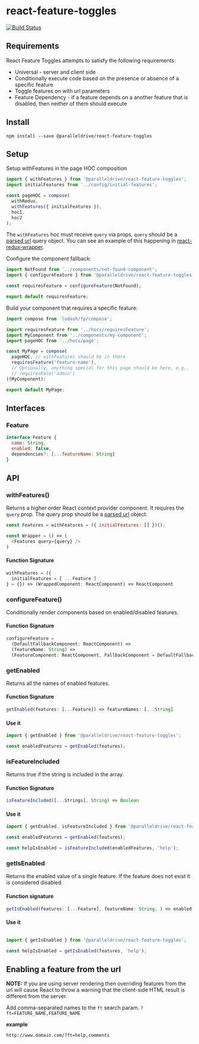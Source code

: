 # react-feature-toggles

[![Build Status](https://travis-ci.com/paralleldrive/react-feature-toggles.svg?token=Ba8H1FN3UT5CqqFhs2AM&branch=master)](https://travis-ci.com/paralleldrive/react-feature-toggles)

## Requirements

React Feature Toggles attempts to satisfy the following requirements:

* Universal - server and client side
* Conditionally execute code based on the presence or absence of a specific feature
* Toggle features on with url parameters
* Feature Dependency - if a feature depends on a another feature that is disabled, then neither of them should execute

## Install
```
npm install --save @paralleldrive/react-feature-toggles
```

## Setup

Setup withFeatures in the page HOC composition

```javascript
import { withFeatures } from '@paralleldrive/react-feature-toggles';
import initialFeatures from '../config/initial-features';

const pageHOC = compose(
  withRedux,
  withFeatures({ initialFeatures }),
  hoc1,
  hoc2
);
```
The `withFeatures` hoc must receive `query` via props. `query` should be a [parsed url](https://nodejs.org/api/url.html) query object. You can see an example of this happening in [react-redux-wrapper](https://github.com/kirill-konshin/next-redux-wrapper).

Configure the component fallback:

```javascript
import NotFound from '../components/not-found-component';
import { configureFeature } from '@paralleldrive/react-feature-toggles';

const requiresFeature = configureFeature(NotFound);

export default requiresFeature;
```

Build your component that requires a specific feature:

```javascript
import compose from 'lodash/fp/compose';

import requiresFeature from '../hocs/requiresFeature';
import MyComponent from '../components/my-component';
import pageHOC from '../hocs/page';

const MyPage = compose(
  pageHOC, // withFeatures should be in there
  requiresFeature('feature-name'),
  // Optionally, anything special for this page should be here, e.g.,
  // requiresRole('admin')
)(MyComponent);

export default MyPage;
```

## Interfaces

### Feature

```javascript
interface Feature {
  name: String,
  enabled: false,
  dependencies?: [...featureName: String]
}
```

## API

### withFeatures()

Returns a higher order React context provider component. It requires the `query` prop. The query prop should be a [parsed url](https://nodejs.org/api/url.html) object.

```javascript
const Features = withFeatures = ({ initialFeatures: [] })();

const Wrapper = () => (
  <Features query={query} />
)
```

#### Function Signature

```javascript
withFeatures = ({
  initialFeatures = [ ...Feature ]
} = {}) => (WrappedComponent: ReactComponent) => ReactComponent
```

### configureFeature()

Conditionally render components based on enabled/disabled features.

#### Function Signature

```javascript
configureFeature =
  (DefaultFallbackComponent: ReactComponent) =>
  (featureName: String) =>
  (FeatureComponent: ReactComponent, FallbackComponent = DefaultFallbackComponent) => ReactComponent
```

### getEnabled

Returns all the names of enabled features.

#### Function Signature

```javascript
getEnabled(features: [...Feature]) => featureNames: [...String]
```

#### Use it

```javascript
import { getEnabled } from '@paralleldrive/react-feature-toggles';

const enabledFeatures = getEnabled(features);
```

### isFeatureIncluded

Returns true if the string is included in the array.

#### Function Signature

```javascript
isFeatureIncluded([...Strings], String) => Boolean
```

#### Use it

```javascript
import { getEnabled, isFeatureIncluded } from '@paralleldrive/react-feature-toggles';

const enabledFeatures = getEnabled(features);

const helpIsEnabled = isFeatureIncluded(enabledFeatures, 'help');
```

### getIsEnabled

Returns the enabled value of a single feature. If the feature does not exist it is considered disabled.

#### Function signature

```javascript
getIsEnabled(features: [...Feature], featureName: String, ) => enabled: Boolean
```

#### Use it

```javascript

import { getIsEnabled } from '@paralleldrive/react-feature-toggles';

const helpIsEnabled = getIsEnabled(features, 'help');

```

## Enabling a feature from the url

__NOTE:__ If you are using server rendering then overriding features from the url will cause React to throw a warning that the client-side HTML result is different from the server.

Add comma-separated names to the `ft` search param. `?ft=FEATURE_NAME,FEATURE_NAME`

__example__
```
http://www.domain.com/?ft=help,comments
```
